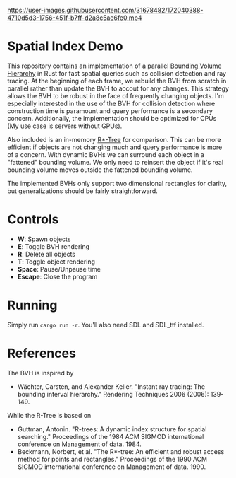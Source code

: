 https://user-images.githubusercontent.com/31678482/172040388-4710d5d3-1756-451f-b7ff-d2a8c5ae6fe0.mp4

# Spatial Index Demo

This repository contains an implementation of a parallel [Bounding Volume Hierarchy](https://en.wikipedia.org/wiki/Bounding_volume_hierarchy) in Rust for fast spatial queries such as collision detection and ray tracing. At the beginning of each frame, we rebuild the BVH from scratch in parallel rather than update the BVH to accout for any changes. This strategy allows the BVH to be robust in the face of frequently changing objects. I'm especially interested in the use of the BVH for collision detection where construction time is paramount and query performance is a secondary concern. Additionally, the implementation should be optimized for CPUs (My use case is servers without GPUs).

Also included is an in-memory [R*-Tree](https://en.wikipedia.org/wiki/R*-tree) for comparison. This can be more efficient if objects are not changing much and query performance is more of a concern. With dynamic BVHs we can surround each object in a "fattened" bounding volume. We only need to reinsert the object if it's real bounding volume moves outside the fattened bounding volume.

The implemented BVHs only support two dimensional rectangles for clarity, but generalizations should be fairly straightforward.

# Controls
* **W**: Spawn objects
* **E**: Toggle BVH rendering
* **R**: Delete all objects
* **T**: Toggle object rendering
* **Space**: Pause/Unpause time
* **Escape**: Close the program

# Running

Simply run `cargo run -r`. You'll also need SDL and SDL_ttf installed.

# References

The BVH is inspired by
* Wächter, Carsten, and Alexander Keller. "Instant ray tracing: The bounding interval hierarchy." Rendering Techniques 2006 (2006): 139-149.

While the R-Tree is based on
* Guttman, Antonin. "R-trees: A dynamic index structure for spatial searching." Proceedings of the 1984 ACM SIGMOD international conference on Management of data. 1984.
* Beckmann, Norbert, et al. "The R*-tree: An efficient and robust access method for points and rectangles." Proceedings of the 1990 ACM SIGMOD international conference on Management of data. 1990.
